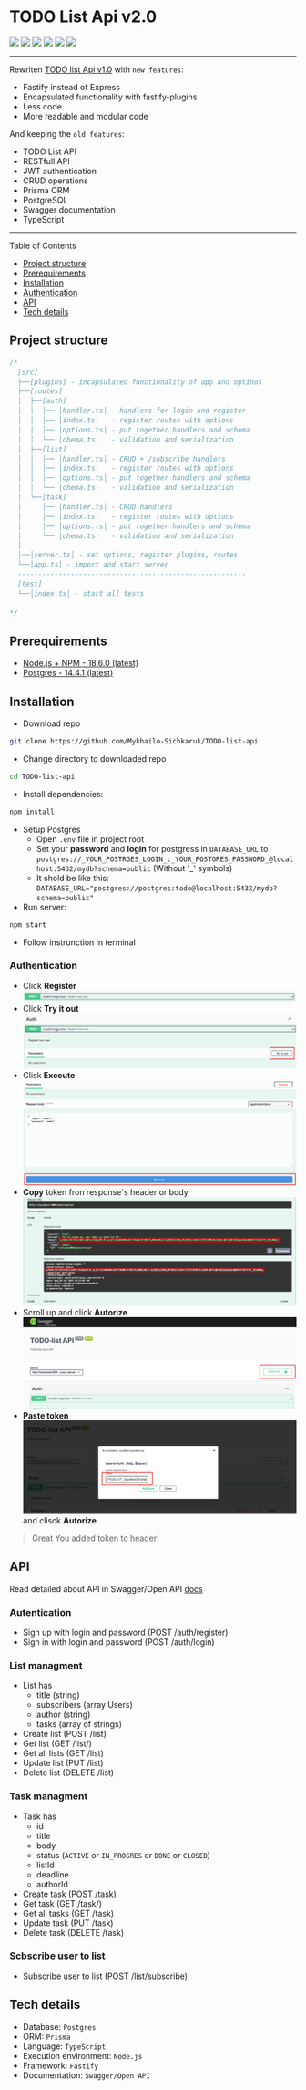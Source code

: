 # TODO List Api v2.0

![](https://img.shields.io/badge/Node-16-green?style=plastic) ![](https://img.shields.io/badge/Fastify-4.3-red?style=plastic) ![](https://img.shields.io/badge/TypeScript-4.7.4-blue?style=plastic) ![](https://img.shields.io/badge/Open--API-3.0-brightgreen?style=plastic)
![ ](https://img.shields.io/badge/Prisma-4.1-blue?style=plastic)  ![ ](https://img.shields.io/badge/PostgeSQL-4.1-blueviolet?style=plastic)

---

Rewriten [TODO list Api v1.0](https://github.com/Mykhailo-Sichkaruk/TODO-list-api) with `new features`:

- Fastify instead of Express  
- Encapsulated functionality with fastify-plugins
- Less code
- More readable and modular code

And keeping the `old features`:

- TODO List API
- RESTfull API
- JWT authentication
- CRUD operations
- Prisma ORM
- PostgreSQL
- Swagger documentation
- TypeScript

---

Table of Contents

- [Project structure](#project-structure)
- [Prerequirements](#prerequirements)
- [Installation](#installation)
- [Authentication](#authentication)
- [API](#api)
- [Tech details](#tech-details)

## Project structure  

```js
/*
  [src]
  ├──[plugins] - incapsulated functionality of app and optinos
  ├──[routes]
  │  ├──[auth]
  │  │  │── │handler.ts│ - handlers for login and register
  │  │  │── │index.ts│   - register routes with options
  │  │  │── │options.ts│ - put together handlers and schema
  │  │  └── │chema.ts│   - validation and serialization 
  │  ├──[list]
  │  │  │── │handler.ts│ - CRUD + /subscribe handlers
  │  │  │── │index.ts│   - register routes with options
  │  │  │── │options.ts│ - put together handlers and schema
  │  │  └── │chema.ts│   - validation and serialization 
  │  └──[task]
  │     │── │handler.ts│ - CRUD handlers
  │     │── │index.ts│   - register routes with options
  │     │── │options.ts│ - put together handlers and schema
  │     └── │chema.ts│   - validation and serialization 
  │
  │──│server.ts│ - set options, register plugins, routes
  └──│app.ts│ - import and start server
  --------------------------------------------------------
  [test]
  └──│index.ts│ - start all tests
  
*/
```

## Prerequirements

- [Node.js + NPM - 18.6.0 (latest)](https://nodejs.org/en/download/current/)
- [Postgres - 14.4.1 (latest)](https://www.postgresql.org/)

## Installation

- Download repo

```bash
git clone https://github.com/Mykhailo-Sichkaruk/TODO-list-api
```

- Change directory to downloaded repo

```bash
cd TODO-list-api
```

- Install dependencies:

```bash
npm install
```

- Setup Postgres  
  - Open `.env` file in project root
  - Set your **password** and **login** for postgress in `DATABASE_URL` to `postgres://_YOUR_POSTRGES_LOGIN_:_YOUR_POSTGRES_PASSWORD_@localhost:5432/mydb?schema=public`     (Without '_' symbols)
  - It shold be like this: `DATABASE_URL="postgres://postgres:todo@localhost:5432/mydb?schema=public"`
- Run server:  

```bash
npm start 
```

- Follow instrunction in terminal

### Authentication

- Click **Register** ![register](./docs/register.png)
- Click **Try it out** ![registe-ty-it-out](./docs/register-try-it-out.png)
- Clisk **Execute** ![register-execute](./docs/register-execute.png)
- **Copy** token fron response`s header or body ![copy-token](./docs/register-copy-token.png)
- Scroll up and click **Autorize** ![click-autorize](./docs/register-autorize.png)
- **Paste token** ![paste-token](./docs/register-paste-token.png) and clisck **Autorize**  

> Great You added token to header!

## API

Read detailed about API in Swagger/Open API [docs](http://localhost:4000/docs/)

### Autentication

- Sign up with login and password (POST /auth/register)  
- Sign in with login and password (POST /auth/login)

### List managment

- List has
  - title (string)
  - subscribers (array Users)
  - author (string)
  - tasks (array of strings)
- Create list (POST /list)
- Get list (GET /list/)
- Get all lists (GET /list)
- Update list (PUT /list)
- Delete list (DELETE /list)

### Task managment

- Task has
  - id
  - title
  - body
  - status (`ACTIVE` or `IN_PROGRES` or `DONE` or `CLOSED`)
  - listId
  - deadline
  - authorId
- Create task (POST /task)
- Get task (GET /task/)
- Get all tasks (GET /task)
- Update task (PUT /task)
- Delete task (DELETE /task)

### Scbscribe user to list

- Subscribe user to list (POST /list/subscribe)

## Tech details

- Database: `Postgres`  
- ORM: `Prisma`  
- Language: `TypeScript`
- Execution environment: `Node.js`
- Framework: `Fastify`
- Documentation: `Swagger/Open API`  
